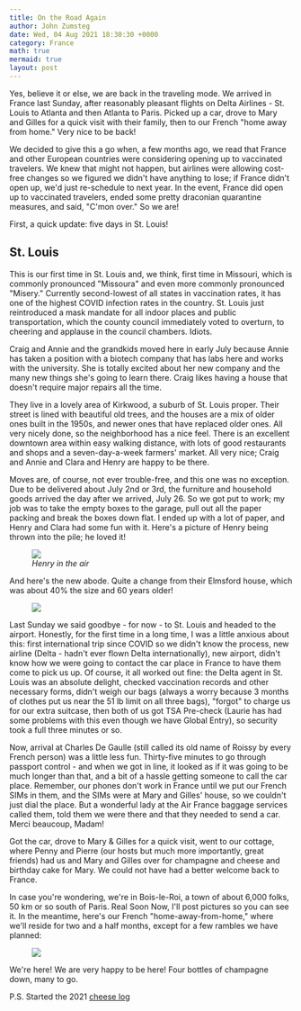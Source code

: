 ```yaml
---
title: On the Road Again
author: John Zumsteg
date: Wed, 04 Aug 2021 18:30:30 +0000
category: France
math: true
mermaid: true
layout: post
---
```

Yes, believe it or else, we are back in the traveling mode. We arrived in France last Sunday, after reasonably pleasant flights on Delta Airlines - St. Louis to Atlanta and then Atlanta to Paris. Picked up a car, drove to Mary and Gilles for a quick visit with their family, then to our French "home away from home." Very nice to be back!

We decided to give this a go when, a few months ago, we read that France and other European countries were considering opening up to vaccinated travelers. We knew that might not happen, but airlines were allowing cost-free changes so we figured we didn't have anything to lose; if France didn't open up, we'd just re-schedule to next year. In the event, France did open up to vaccinated travelers, ended some pretty draconian quarantine measures, and said, "C'mon over." So we are!

First, a quick update: five days in St. Louis!
<h2>St. Louis</h2>
This is our first time in St. Louis and, we think, first time in Missouri, which is commonly pronounced "Missoura" and even more commonly pronounced "Misery." Currently second-lowest of all states in vaccination rates, it has one of the highest COVID infection rates in the country. St. Louis just reintroduced a mask mandate for all indoor places and public transportation, which the county council immediately voted to overturn, to cheering and applause in the council chambers. Idiots.

Craig and Annie and the grandkids moved here in early July because Annie has taken a position with a biotech company that has labs here and works with the university. She is totally excited about her new company and the many new things she's going to learn there. Craig likes having a house that doesn't require major repairs all the time.

They live in a lovely area of Kirkwood, a suburb of St. Louis proper. Their street is lined with beautiful old trees, and the houses are a mix of older ones built in the 1950s, and newer ones that have replaced older ones. All very nicely done, so the neighborhood has a nice feel. There is an excellent downtown area within easy walking distance, with lots of good restaurants and shops and a seven-day-a-week farmers' market. All very nice; Craig and Annie and Clara and Henry are happy to be there.

Moves are, of course, not ever trouble-free, and this one was no exception. Due to be delivered about July 2nd or 3rd, the furniture and household goods arrived the day after we arrived, July 26. So we got put to work; my job was to take the empty boxes to the garage, pull out all the paper packing and break the boxes down flat. I ended up with a lot of paper, and Henry and Clara had some fun with it. Here's a picture of Henry being thrown into the pile; he loved it!

<figure>
	<img src="{{site.url}}/assets/images/2021/08/DSC00064-1.jpg"/>
	<figcaption><em>Henry in the air</em></figcaption>
</figure>



And here's the new abode. Quite a change from their Elmsford house, which was about 40% the size and 60 years older!

<figure>
	<img src="{{site.url}}/assets/images/2021/08/DSC00070.jpg"/>
	<figcaption></figcaption>
</figure>



Last Sunday we said goodbye - for now - to St. Louis and headed to the airport. Honestly, for the first time in a long time, I was a little anxious about this: first international trip since COVID so we didn't know the process, new airline (Delta - hadn't ever flown Delta internationally), new airport, didn't know how we were going to contact the car place in France to have them come to pick us up. Of course, it all worked out fine: the Delta agent in St. Louis was an absolute delight, checked vaccination records and other necessary forms, didn't weigh our bags (always a worry because 3 months of clothes put us near the 51 lb limit on all three bags), "forgot" to charge us for our extra suitcase, then both of us got TSA Pre-check (Laurie has had some problems with this even though we have Global Entry), so security took a full three minutes or so.

Now, arrival at Charles De Gaulle (still called its old name of Roissy by every French person) was a little less fun. Thirty-five minutes to go through passport control - and when we got in line, it looked as if it was going to be much longer than that, and a bit of a hassle getting someone to call the car place. Remember, our phones don't work in France until we put our French SIMs in them, and the SIMs were at Mary and Gilles' house, so we couldn't just dial the place. But a wonderful lady at the Air France baggage services called them, told them we were there and that they needed to send a car. Merci beaucoup, Madam!

Got the car, drove to Mary &amp; Gilles for a quick visit, went to our cottage, where Penny and Pierre (our hosts but much more importantly, great friends) had us and Mary and Gilles over for champagne and cheese and birthday cake for Mary. We could not have had a better welcome back to France.

In case you're wondering, we're in Bois-le-Roi, a town of about 6,000 folks, 50 km or so south of Paris. Real Soon Now, I'll post pictures so you can see it. In the meantime, here's our French "home-away-from-home," where we'll reside for two and a half months, except for a few rambles we have planned:

<figure>
	<img src="{{site.url}}/assets/images/2021/08/DSC00111-1.jpg"/>
	<figcaption></figcaption>
</figure>



We're here! We are very happy to be here! Four bottles of champagne down, many to go.

P.S. Started the 2021 <a href="http://zumsteg.us/?page_id=779">cheese log</a>
